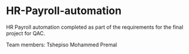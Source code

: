 # HR-Payroll-automation
HR Payroll automation completed as part of the requirements for the final project for QAC. 

Team members: 
Tshepiso
Mohammed
Premal
